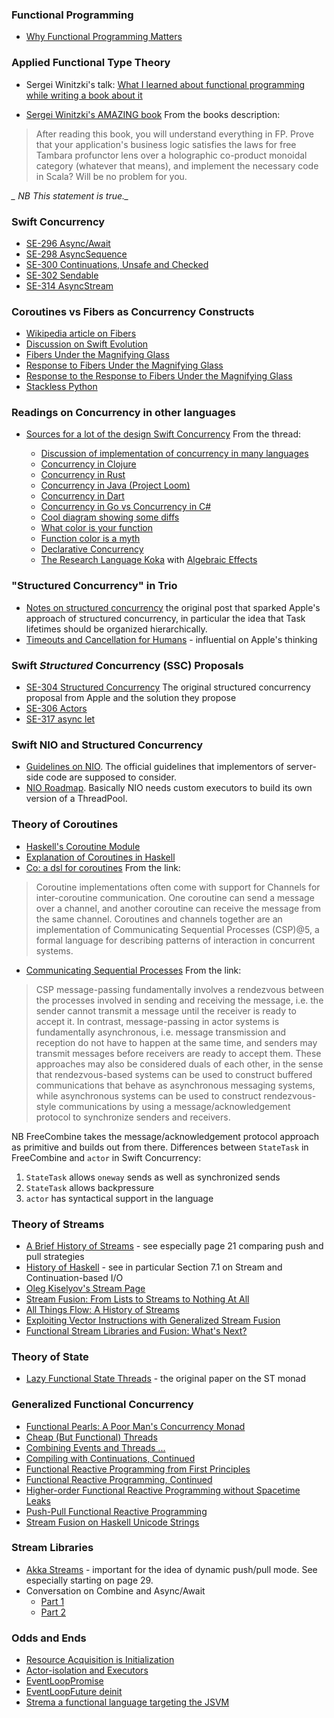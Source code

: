 ### Functional Programming

* [Why Functional Programming Matters](https://www.cs.kent.ac.uk/people/staff/dat/miranda/whyfp90.pdf)

### Applied Functional Type Theory

* Sergei Winitzki's talk: [What I learned about functional programming while writing a book about it](https://youtu.be/T5oB8PZQNvY)

* [Sergei Winitzki's AMAZING book](https://leanpub.com/sofp) From the books description:

> After reading this book, you will understand everything in FP. Prove that your application's business logic satisfies the laws for free Tambara profunctor lens over a holographic co-product monoidal category (whatever that means), and implement the necessary code in Scala? Will be no problem for you.

*_ NB This statement is true._*

### Swift Concurrency

* [SE-296 Async/Await](https://github.com/apple/swift-evolution/blob/main/proposals/0296-async-await.md)
* [SE-298 AsyncSequence](https://github.com/apple/swift-evolution/blob/main/proposals/0298-asyncsequence.md)
* [SE-300 Continuations, Unsafe and Checked](https://github.com/apple/swift-evolution/blob/main/proposals/0300-continuation.md)
* [SE-302 Sendable](https://github.com/apple/swift-evolution/blob/main/proposals/0302-concurrent-value-and-concurrent-closures.md)
* [SE-314 AsyncStream](https://github.com/apple/swift-evolution/blob/main/proposals/0314-async-stream.md)

### Coroutines vs Fibers as Concurrency Constructs

* [Wikipedia article on Fibers](https://en.wikipedia.org/wiki/Fiber_(computer_science))
* [Discussion on Swift Evolution](https://forums.swift.org/t/why-stackless-async-await-for-swift/52785/7)
* [Fibers Under the Magnifying Glass](https://www.open-std.org/JTC1/SC22/WG21/docs/papers/2018/p1364r0.pdf)
* [Response to Fibers Under the Magnifying Glass](https://www.open-std.org/jtc1/sc22/wg21/docs/papers/2019/p0866r0.pdf)
* [Response to the Response to Fibers Under the Magnifying Glass](https://www.open-std.org/jtc1/sc22/wg21/docs/papers/2019/p1520r0.pdf)
* [Stackless Python](https://en.wikipedia.org/wiki/Stackless_Python)

### Readings on Concurrency in other languages

* [Sources for a lot of the design Swift Concurrency](https://forums.swift.org/t/concurrency-designs-from-other-communities/32389/16) From the thread:

    * [Discussion of implementation of concurrency in many languages](https://trio.discourse.group/c/structured-concurrency/7)
    * [Concurrency in Clojure](https://www.clojure.org/about/concurrent_programming)
    * [Concurrency in Rust](https://www.infoq.com/presentations/rust-2019/)
    * [Concurrency in Java (Project Loom)](https://cr.openjdk.java.net/~rpressler/loom/loom/sol1_part1.html)
    * [Concurrency in Dart](https://www.youtube.com/watch?v=vl_AaCgudcY)
    * [Concurrency in Go vs Concurrency in C#](https://medium.com/@alexyakunin/go-vs-c-part-1-goroutines-vs-async-await-ac909c651c11)
    * [Cool diagram showing some diffs](https://forums.swift.org/t/concurrency-designs-from-other-communities/32389/23)
    * [What color is your function](https://journal.stuffwithstuff.com/2015/02/01/what-color-is-your-function/)
    * [Function color is a myth](https://lukasa.co.uk/2016/07/The_Function_Colour_Myth/)
    * [Declarative Concurrency](https://www.cse.iitk.ac.in/users/satyadev/fall12/declarative-concurrency.html)
    * [The Research Language Koka](https://github.com/koka-lang/koka) with [Algebraic Effects](https://www.microsoft.com/en-us/research/wp-content/uploads/2016/08/algeff-tr-2016-v2.pdf)

### "Structured Concurrency" in Trio

* [Notes on structured concurrency](https://vorpus.org/blog/notes-on-structured-concurrency-or-go-statement-considered-harmful/) the original post that sparked Apple's approach of structured concurrency, in particular the idea that Task lifetimes should be organized hierarchically.
* [Timeouts and Cancellation for Humans](https://vorpus.org/blog/timeouts-and-cancellation-for-humans/) - influential on Apple's thinking

### Swift _Structured_ Concurrency (SSC) Proposals

* [SE-304 Structured Concurrency](https://github.com/apple/swift-evolution/blob/main/proposals/0304-structured-concurrency.md#proposed-solution) The original structured concurrency proposal from Apple and the solution they propose 
* [SE-306 Actors](https://github.com/apple/swift-evolution/blob/main/proposals/0306-actors.md)
* [SE-317 async let](https://github.com/apple/swift-evolution/blob/main/proposals/0317-async-let.md)

### Swift NIO and Structured Concurrency

* [Guidelines on NIO](https://github.com/swift-server/guides/blob/main/docs/concurrency-adoption-guidelines.md).  The official guidelines that implementors of server-side code are supposed to consider.
* [NIO Roadmap](https://forums.swift.org/t/future-of-swift-nio-in-light-of-concurrency-roadmap/41633/4).  Basically NIO needs custom executors to build its own version of a ThreadPool.

### Theory of Coroutines

* [Haskell's Coroutine Module](https://hackage.haskell.org/package/monad-coroutine-0.9.2/docs/Control-Monad-Coroutine.html)
* [Explanation of Coroutines in Haskell](https://www.schoolofhaskell.com/school/to-infinity-and-beyond/pick-of-the-week/coroutines-for-streaming)
* [Co: a dsl for coroutines](https://abhinavsarkar.net/posts/implementing-co-1/) From the link:

> Coroutine implementations often come with support for Channels for inter-coroutine communication. One coroutine can send a message over a channel, and another coroutine can receive the message from the same channel. Coroutines and channels together are an implementation of Communicating Sequential Processes (CSP)@5, a formal language for describing patterns of interaction in concurrent systems.

* [Communicating Sequential Processes](https://en.wikipedia.org/wiki/Communicating_sequential_processes) From the link:

> CSP message-passing fundamentally involves a rendezvous between the processes involved in sending and receiving the message, i.e. the sender cannot transmit a message until the receiver is ready to accept it. In contrast, message-passing in actor systems is fundamentally asynchronous, i.e. message transmission and reception do not have to happen at the same time, and senders may transmit messages before receivers are ready to accept them. These approaches may also be considered duals of each other, in the sense that rendezvous-based systems can be used to construct buffered communications that behave as asynchronous messaging systems, while asynchronous systems can be used to construct rendezvous-style communications by using a message/acknowledgement protocol to synchronize senders and receivers.

NB FreeCombine takes the message/acknowledgement protocol approach as primitive and builds out from there.  Differences between `StateTask` in FreeCombine and `actor` in Swift Concurrency:

1. `StateTask` allows `oneway` sends as well as synchronized sends
2. `StateTask` allows backpressure
3. `actor` has syntactical support in the language

### Theory of Streams

* [A Brief History of Streams](https://shonan.nii.ac.jp/archives/seminar/136/wp-content/uploads/sites/172/2018/09/a-brief-history-of-streams.pdf) - see especially page 21 comparing push and pull strategies
* [History of Haskell](https://www.microsoft.com/en-us/research/wp-content/uploads/2016/07/history.pdf) - see in particular Section 7.1 on Stream and Continuation-based I/O
* [Oleg Kiselyov's Stream Page](https://okmij.org/ftp/Streams.html)
* [Stream Fusion: From Lists to Streams to Nothing At All](https://github.com/bitemyapp/papers/blob/master/Stream%20Fusion:%20From%20Lists%20to%20Streams%20to%20Nothing%20At%20All.pdf)
* [All Things Flow: A History of Streams](https://okmij.org/ftp/Computation/streams-hapoc2021.pdf)
* [Exploiting Vector Instructions with Generalized Stream Fusion](https://cacm.acm.org/magazines/2017/5/216312-exploiting-vector-instructions-with-generalized-stream-fusion/fulltext)
* [Functional Stream Libraries and Fusion: What's Next?](https://okmij.org/ftp/meta-programming/shonan-streams.pdf)

### Theory of State

* [Lazy Functional State Threads](https://github.com/bitemyapp/papers/blob/master/Lazy%20Functional%20State%20Threads.pdf) - the original paper on the ST monad

### Generalized Functional Concurrency

* [Functional Pearls: A Poor Man's Concurrency Monad](https://github.com/bitemyapp/papers/blob/master/A%20Poor%20Man's%20Concurrency%20Monad.pdf)
* [Cheap (But Functional) Threads](https://github.com/bitemyapp/papers/blob/master/Cheap%20(But%20Functional)%20Threads.pdf)
* [Combining Events and Threads ...](https://github.com/bitemyapp/papers/blob/master/Combining%20Events%20and%20Threads%20for%20Scalable%20Network%20Services:%20Implementation%20and%20Evaluation%20of%20Monadic%2C%20Application-Level%20Concurrency%20Primitives.pdf)
* [Compiling with Continuations, Continued](https://github.com/bitemyapp/papers/blob/master/Compiling%20with%20Continuations%2C%20Continued.pdf)
* [Functional Reactive Programming from First Principles](https://github.com/bitemyapp/papers/blob/master/Functional%20Reactive%20Programming%20from%20First%20Principles.pdf)
* [Functional Reactive Programming, Continued](https://github.com/bitemyapp/papers/blob/master/Functional%20Reactive%20Programming%2C%20Continued.pdf)
* [Higher-order Functional Reactive Programming without Spacetime Leaks](https://github.com/bitemyapp/papers/blob/master/Higher-Order%20Functional%20Reactive%20Programming%20without%20Spacetime%20Leaks.pdf)
* [Push-Pull Functional Reactive Programming](https://github.com/bitemyapp/papers/blob/master/Push-pull%20functional%20reactive%20programming.pdf)
* [Stream Fusion on Haskell Unicode Strings](https://github.com/bitemyapp/papers/blob/master/Stream%20Fusion%20on%20Haskell%20Unicode%20Strings.pdf)

### Stream Libraries

* [Akka Streams](https://qconnewyork.com/ny2015/system/files/presentation-slides/AkkaStreamsQconNY.pdf) - important for the idea of dynamic push/pull mode.  See especially starting on page 29.
* Conversation on Combine and Async/Await 
    * [Part 1](https://iosdevelopers.slack.com/archives/C0AET0JQ5/p1623102144192300)
    * [Part 2](https://iosdevelopers.slack.com/archives/C0AET0JQ5/p1623177619245300?thread_ts=1623102144.192300&cid=C0AET0JQ5)

### Odds and Ends

* [Resource Acquisition is Initialization](https://en.wikipedia.org/wiki/Resource_acquisition_is_initialization)
* [Actor-isolation and Executors](https://github.com/apple/swift-evolution/blob/main/proposals/0338-clarify-execution-non-actor-async.md)
* [EventLoopPromise](https://github.com/apple/swift-nio/blob/e2c7fa4d4bda7cb7f4150b6a0bd69be2a54ef8c4/Sources/NIOCore/EventLoopFuture.swift#L159)
* [EventLoopFuture deinit](https://github.com/apple/swift-nio/blob/e2c7fa4d4bda7cb7f4150b6a0bd69be2a54ef8c4/Sources/NIOCore/EventLoopFuture.swift#L428)
* [Strema a functional language targeting the JSVM](https://gilmi.gitlab.io/strema/)

